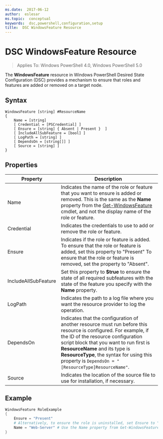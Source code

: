 ```yaml
---
ms.date:  2017-06-12
author:  eslesar
ms.topic:  conceptual
keywords:  dsc,powershell,configuration,setup
title:  DSC WindowsFeature Resource
---
```


# DSC WindowsFeature Resource

> Applies To: Windows PowerShell 4.0, Windows PowerShell 5.0

The **WindowsFeature** resource in Windows PowerShell Desired State Configuration (DSC) provides a mechanism to ensure that roles and features are added or removed on a target node.

## Syntax

```
WindowsFeature [string] #ResourceName
{
    Name = [string]
    [ Credential = [PSCredential] ]
    [ Ensure = [string] { Absent | Present }  ]
    [ IncludeAllSubFeature = [bool] ]
    [ LogPath = [string] ]
    [ DependsOn = [string[]] ]
    [ Source = [string] ]
}
```

## Properties

|  Property  |  Description   | 
|---|---| 
| Name| Indicates the name of the role or feature that you want to ensure is added or removed. This is the same as the __Name__ property from the [Get-WindowsFeature](https://technet.microsoft.com/en-us/library/jj205469.aspx) cmdlet, and not the display name of the role or feature.| 
| Credential| Indicates the credentials to use to add or remove the role or feature.| 
| Ensure| Indicates if the role or feature is added. To ensure that the role or feature is added, set this property to "Present" To ensure that the role or feature is removed, set the property to "Absent".| 
| IncludeAllSubFeature| Set this property to __$true__ to ensure the state of all required subfeatures with the state of the feature you specify with the __Name__ property.| 
| LogPath| Indicates the path to a log file where you want the resource provider to log the operation.| 
| DependsOn| Indicates that the configuration of another resource must run before this resource is configured. For example, if the ID of the resource configuration script block that you want to run first is __ResourceName__ and its type is __ResourceType__, the syntax for using this property is `DependsOn = "[ResourceType]ResourceName"`.| 
| Source| Indicates the location of the source file to use for installation, if necessary.| 

## Example
```powershell
WindowsFeature RoleExample
{
    Ensure = "Present" 
    # Alternatively, to ensure the role is uninstalled, set Ensure to "Absent"
    Name = "Web-Server" # Use the Name property from Get-WindowsFeature  
}
```

